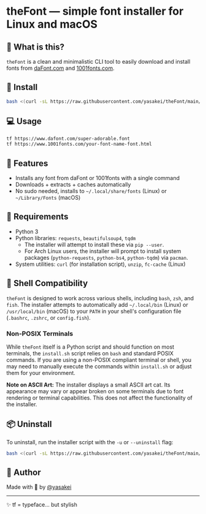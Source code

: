 # theFont — simple font installer for Linux and macOS

## 🌟 What is this?
`theFont` is a clean and minimalistic CLI tool to easily download and install fonts from [daFont.com](https://www.dafont.com) and [1001fonts.com](https://www.1001fonts.com).

## 🚀 Install

```bash
bash <(curl -sL https://raw.githubusercontent.com/yasakei/theFont/main/install.sh)
```

## 💻 Usage

```bash
tf https://www.dafont.com/super-adorable.font
tf https://www.1001fonts.com/your-font-name-font.html
```

## 🔧 Features

* Installs any font from daFont or 1001fonts with a single command
* Downloads + extracts + caches automatically
* No sudo needed, installs to `~/.local/share/fonts` (Linux) or `~/Library/Fonts` (macOS)

## 🧠 Requirements

*   Python 3
*   Python libraries: `requests`, `beautifulsoup4`, `tqdm`
    *   The installer will attempt to install these via `pip --user`.
    *   For Arch Linux users, the installer will prompt to install system packages (`python-requests`, `python-bs4`, `python-tqdm`) via `pacman`.
*   System utilities: `curl` (for installation script), `unzip`, `fc-cache` (Linux)

## 🐚 Shell Compatibility

`theFont` is designed to work across various shells, including `bash`, `zsh`, and `fish`. The installer attempts to automatically add `~/.local/bin` (Linux) or `/usr/local/bin` (macOS) to your `PATH` in your shell's configuration file (`.bashrc`, `.zshrc`, or `config.fish`).

### Non-POSIX Terminals

While `theFont` itself is a Python script and should function on most terminals, the `install.sh` script relies on `bash` and standard POSIX commands. If you are using a non-POSIX compliant terminal or shell, you may need to manually execute the commands within `install.sh` or adjust them for your environment.

**Note on ASCII Art:** The installer displays a small ASCII art cat. Its appearance may vary or appear broken on some terminals due to font rendering or terminal capabilities. This does not affect the functionality of the installer.

## 📦 Uninstall

To uninstall, run the installer script with the `-u` or `--uninstall` flag:
```bash
bash <(curl -sL https://raw.githubusercontent.com/yasakei/theFont/main/install.sh) --uninstall
```

## 👤 Author

Made with 💖 by [@yasakei](https://github.com/yasakei)

---

✨ tf = typeface... but stylish